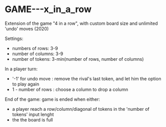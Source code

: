 # GAME---x_in_a_row
Extension of the game "4 in a row", with custom board size and unlimited 'undo' moves
(2020)

Settings:
- numbers of rows: 3-9
- number of columns: 3-9
- number of tokens: 3-min(number of rows, number of columns)

In a player turn:
- '-1' for undo move : remove the rival's last token, and let him the option to play again
- 1 - number of rows : choose a column to drop a column 

End of the game:
game is ended when either: 
- a player reach a row/column/diagonal of tokens in the 'number of tokens' input lenght 
- the the board is full 
